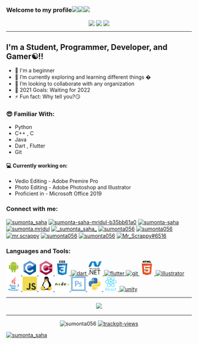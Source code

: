 ### Welcome to my profile<img src="https://media.giphy.com/media/hvRJCLFzcasrR4ia7z/giphy.gif" width="25px"><img src="https://media.giphy.com/media/hvRJCLFzcasrR4ia7z/giphy.gif" width="25px"><img src="https://media.giphy.com/media/hvRJCLFzcasrR4ia7z/giphy.gif" width="25px">

<p align='center'>
    
<img align='center' src= "https://i.postimg.cc/YCtRs1sR/Screenshot-35.png">
<img align='center' src= "https://github-readme-stats.vercel.app/api?username=sumonta056&show_icons=true&theme=tokyonight&count_private=true">
<a target="_blank" href="https://github.com/sumonta056/sumonta056" class="rich-diff-level-one">
<img align='center' src="https://github-readme-stats.vercel.app/api/top-langs/?username=sumonta056&layout=compact&theme=radical" >
</a>


</p>
<hr>


## I'm a Student, Programmer, Developer, and Gamer☯️!!

- 🔭 I'm a beginner
- 🌱 I’m currently exploring and learning different things �
- 👯 I’m looking to collaborate with any organization
- 🥅 2021 Goals: Waiting for 2022
- ⚡ Fun fact: Why tell you?😏

### 😎 Familiar With:

- Python
- C++ , C
- Java
- Dart , Flutter
- Git


#### 💻 Currently working on:

- Vedio Editing - Adobe Premire Pro
- Photo Editing - Adobe Photoshop and Illustrator
- Proficient in - Microsoft Office 2019


<h3 align="left">Connect with me:</h3>
<p align="left">
<a href="https://twitter.com/sumonta_saha" target="blank"><img align="center" src="https://cdn.jsdelivr.net/npm/simple-icons@3.0.1/icons/twitter.svg" alt="sumonta_saha" height="30" width="40" /></a>
<a href="https://linkedin.com/in/sumonta-saha-mridul-b35bb61a0" target="blank"><img align="center" src="https://cdn.jsdelivr.net/npm/simple-icons@3.0.1/icons/linkedin.svg" alt="sumonta-saha-mridul-b35bb61a0" height="30" width="40" /></a>
<a href="https://stackoverflow.com/users/sumonta-saha" target="blank"><img align="center" src="https://cdn.jsdelivr.net/npm/simple-icons@3.0.1/icons/stackoverflow.svg" alt="sumonta-saha" height="30" width="40" /></a>
<a href="https://fb.com/sumonta.mridul" target="blank"><img align="center" src="https://cdn.jsdelivr.net/npm/simple-icons@3.0.1/icons/facebook.svg" alt="sumonta.mridul" height="30" width="40" /></a>
<a href="https://instagram.com/_sumonta_saha_" target="blank"><img align="center" src="https://cdn.jsdelivr.net/npm/simple-icons@3.0.1/icons/instagram.svg" alt="_sumonta_saha_" height="30" width="40" /></a>
<a href="https://www.codechef.com/users/sumonta056" target="blank"><img align="center" src="https://cdn.jsdelivr.net/npm/simple-icons@3.1.0/icons/codechef.svg" alt="sumonta056" height="30" width="40" /></a>
<a href="https://www.hackerrank.com/sumonta056" target="blank"><img align="center" src="https://cdn.jsdelivr.net/npm/simple-icons@3.0.1/icons/hackerrank.svg" alt="sumonta056" height="30" width="40" /></a>
<a href="https://codeforces.com/profile/mr.scrappy" target="blank"><img align="center" src="https://cdn.jsdelivr.net/npm/simple-icons@3.0.1/icons/codeforces.svg" alt="mr.scrappy" height="30" width="40" /></a>
<a href="https://www.leetcode.com/sumonta056" target="blank"><img align="center" src="https://cdn.jsdelivr.net/npm/simple-icons@3.0.1/icons/leetcode.svg" alt="sumonta056" height="30" width="40" /></a>
<a href="https://www.hackerearth.com/sumonta056" target="blank"><img align="center" src="https://cdn.jsdelivr.net/npm/simple-icons@3.0.1/icons/hackerearth.svg" alt="sumonta056" height="30" width="40" /></a>
<a href="https://discord.gg/sumonta#6516" target="blank"><img align="center" src="https://cdn.jsdelivr.net/npm/simple-icons@3.0.1/icons/discord.svg" alt="Mr_Scrappy#6516" height="30" width="40" /></a>
</p>

<h3 align="left">Languages and Tools:</h3>
<p align="left"> <a href="https://developer.android.com" target="_blank"> <img src="https://raw.githubusercontent.com/devicons/devicon/master/icons/android/android-original-wordmark.svg" alt="android" width="40" height="40"/> </a> <a href="https://www.cprogramming.com/" target="_blank"> <img src="https://raw.githubusercontent.com/devicons/devicon/master/icons/c/c-original.svg" alt="c" width="40" height="40"/> </a> <a href="https://www.w3schools.com/cpp/" target="_blank"> <img src="https://raw.githubusercontent.com/devicons/devicon/master/icons/cplusplus/cplusplus-original.svg" alt="cplusplus" width="40" height="40"/> </a> <a href="https://www.w3schools.com/css/" target="_blank"> <img src="https://raw.githubusercontent.com/devicons/devicon/master/icons/css3/css3-original-wordmark.svg" alt="css3" width="40" height="40"/> </a> <a href="https://dart.dev" target="_blank"> <img src="https://www.vectorlogo.zone/logos/dartlang/dartlang-icon.svg" alt="dart" width="40" height="40"/> </a> <a href="https://dotnet.microsoft.com/" target="_blank"> <img src="https://raw.githubusercontent.com/devicons/devicon/master/icons/dot-net/dot-net-original-wordmark.svg" alt="dotnet" width="40" height="40"/> </a> <a href="https://flutter.dev" target="_blank"> <img src="https://www.vectorlogo.zone/logos/flutterio/flutterio-icon.svg" alt="flutter" width="40" height="40"/> </a> <a href="https://git-scm.com/" target="_blank"> <img src="https://www.vectorlogo.zone/logos/git-scm/git-scm-icon.svg" alt="git" width="40" height="40"/> </a> <a href="https://www.w3.org/html/" target="_blank"> <img src="https://raw.githubusercontent.com/devicons/devicon/master/icons/html5/html5-original-wordmark.svg" alt="html5" width="40" height="40"/> </a> <a href="https://www.adobe.com/in/products/illustrator.html" target="_blank"> <img src="https://www.vectorlogo.zone/logos/adobe_illustrator/adobe_illustrator-icon.svg" alt="illustrator" width="40" height="40"/> </a> <a href="https://www.java.com" target="_blank"> <img src="https://raw.githubusercontent.com/devicons/devicon/master/icons/java/java-original.svg" alt="java" width="40" height="40"/> </a> <a href="https://developer.mozilla.org/en-US/docs/Web/JavaScript" target="_blank"> <img src="https://raw.githubusercontent.com/devicons/devicon/master/icons/javascript/javascript-original.svg" alt="javascript" width="40" height="40"/> </a> <a href="https://www.linux.org/" target="_blank"> <img src="https://raw.githubusercontent.com/devicons/devicon/master/icons/linux/linux-original.svg" alt="linux" width="40" height="40"/> </a> <a href="https://nodejs.org" target="_blank"> <img src="https://raw.githubusercontent.com/devicons/devicon/master/icons/nodejs/nodejs-original-wordmark.svg" alt="nodejs" width="40" height="40"/> </a> <a href="https://www.photoshop.com/en" target="_blank"> <img src="https://raw.githubusercontent.com/devicons/devicon/master/icons/photoshop/photoshop-line.svg" alt="photoshop" width="40" height="40"/> </a> <a href="https://www.python.org" target="_blank"> <img src="https://raw.githubusercontent.com/devicons/devicon/master/icons/python/python-original.svg" alt="python" width="40" height="40"/> </a> <a href="https://reactjs.org/" target="_blank"> <img src="https://raw.githubusercontent.com/devicons/devicon/master/icons/react/react-original-wordmark.svg" alt="react" width="40" height="40"/> </a> <a href="https://unity.com/" target="_blank"> <img src="https://www.vectorlogo.zone/logos/unity3d/unity3d-icon.svg" alt="unity" width="40" height="40"/> </a> </p>

<hr>

<a href=" ">
    <p align="center">
        <img src="https://github-profile-trophy.vercel.app/?username=sumonta056&column=7&theme=onedark%22\"/>
    </p>
</a>

<hr>

<p align='center'> <img src="https://komarev.com/ghpvc/?username=sumonta056&label=Profile%20views&color=0e75b6&style=flat" alt="sumonta056" /> 
<a href="https://trackgit.com"><img src="https://us-central1-trackgit-analytics.cloudfunctions.net/token/ping/klnedypmnqembsz3kbkl" alt="trackgit-views" />
</a></p><p><a href="https://twitter.com/sumonta_saha" target="blank"><img src="https://img.shields.io/twitter/follow/sumonta_saha?logo=twitter&style=for-the-badge" alt="sumonta_saha" /></a> </p>

